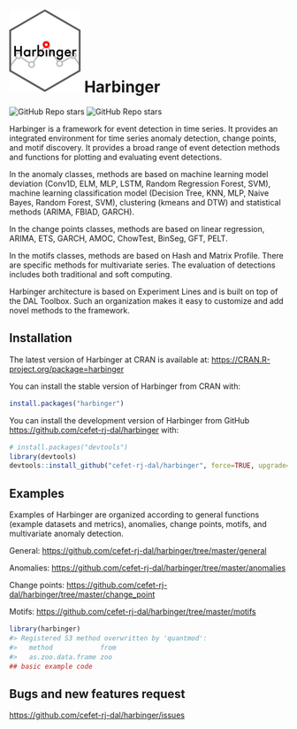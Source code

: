 
<!-- README.md is generated from README.Rmd. Please edit that file -->

# <img src='https://raw.githubusercontent.com/cefet-rj-dal/harbinger/master/inst/logo.png' align='centre' height='150' width='129'/> Harbinger

<!-- badges: start -->

![GitHub Repo
stars](https://img.shields.io/github/stars/cefet-rj-dal/harbinger?logo=Github)
![GitHub Repo stars](https://cranlogs.r-pkg.org/badges/harbinger)
<!-- badges: end -->

Harbinger is a framework for event detection in time series. It provides
an integrated environment for time series anomaly detection, change
points, and motif discovery. It provides a broad range of event
detection methods and functions for plotting and evaluating event
detections.

In the anomaly classes, methods are based on machine learning model
deviation (Conv1D, ELM, MLP, LSTM, Random Regression Forest, SVM),
machine learning classification model (Decision Tree, KNN, MLP, Naive
Bayes, Random Forest, SVM), clustering (kmeans and DTW) and statistical
methods (ARIMA, FBIAD, GARCH).

In the change points classes, methods are based on linear regression,
ARIMA, ETS, GARCH, AMOC, ChowTest, BinSeg, GFT, PELT.

In the motifs classes, methods are based on Hash and Matrix Profile.
There are specific methods for multivariate series. The evaluation of
detections includes both traditional and soft computing.

Harbinger architecture is based on Experiment Lines and is built on top
of the DAL Toolbox. Such an organization makes it easy to customize and
add novel methods to the framework.

## Installation

The latest version of Harbinger at CRAN is available at:
<https://CRAN.R-project.org/package=harbinger>

You can install the stable version of Harbinger from CRAN with:

``` r
install.packages("harbinger")
```

You can install the development version of Harbinger from GitHub
<https://github.com/cefet-rj-dal/harbinger> with:

``` r
# install.packages("devtools")
library(devtools)
devtools::install_github("cefet-rj-dal/harbinger", force=TRUE, upgrade="never")
```

## Examples

Examples of Harbinger are organized according to general functions
(example datasets and metrics), anomalies, change points, motifs, and
multivariate anomaly detection.

General: <https://github.com/cefet-rj-dal/harbinger/tree/master/general>

Anomalies:
<https://github.com/cefet-rj-dal/harbinger/tree/master/anomalies>

Change points:
<https://github.com/cefet-rj-dal/harbinger/tree/master/change_point>

Motifs: <https://github.com/cefet-rj-dal/harbinger/tree/master/motifs>

``` r
library(harbinger)
#> Registered S3 method overwritten by 'quantmod':
#>   method            from
#>   as.zoo.data.frame zoo
## basic example code
```

## Bugs and new features request

<https://github.com/cefet-rj-dal/harbinger/issues>
